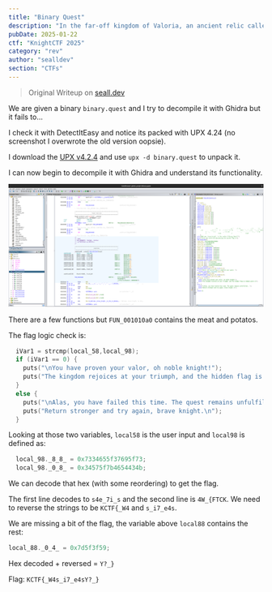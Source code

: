 ```yaml
---
title: "Binary Quest"
description: "In the far-off kingdom of Valoria, an ancient relic called the “Sacred Flag” lies hidden within a guarded fortress. Legend says only a true knight of cunning and skill can lay claim to its power. Dare you venture into the shadows and emerge victorious? Your journey begins now—onward, brave soul, and seize your destiny in the Binary Quest."
pubDate: 2025-01-22
ctf: "KnightCTF 2025"
category: "rev"
author: "sealldev"
section: "CTFs"
---
```


> Original Writeup on [seall.dev](https://seall.dev/posts/knightctf2025#binary-quest)

We are given a binary `binary.quest` and I try to decompile it with Ghidra but it fails to...

I check it with DetectItEasy and notice its packed with UPX 4.24 (no screenshot I overwrote the old version oopsie).

I download the [UPX v4.2.4](https://github.com/upx/upx/releases/tag/v4.2.4) and use `upx -d binary.quest` to unpack it.

I can now begin to decompile it with Ghidra and understand its functionality.

![binaryquestghidra.png](images/25-knight/binaryquestghidra.png)

There are a few functions but `FUN_001010a0` contains the meat and potatos.

The flag logic check is:
```c
  iVar1 = strcmp(local_58,local_98);
  if (iVar1 == 0) {
    puts("\nYou have proven your valor, oh noble knight!");
    puts("The kingdom rejoices at your triumph, and the hidden flag is indeed yours.\n");
  }
  else {
    puts("\nAlas, you have failed this time. The quest remains unfulfilled...");
    puts("Return stronger and try again, brave knight.\n");
  }
```

Looking at those two variables, `local58` is the user input and `local98` is defined as:
```c
  local_98._8_8_ = 0x7334655f37695f73;
  local_98._0_8_ = 0x34575f7b4654434b;
```

We can decode that hex (with some reordering) to get the flag.

The first line decodes to `s4e_7i_s` and the second line is `4W_{FTCK`. We need to reverse the strings to be `KCTF{_W4` and `s_i7_e4s`.

We are missing a bit of the flag, the variable above `local88` contains the rest:
```c
local_88._0_4_ = 0x7d5f3f59;
```

Hex decoded + reversed = `Y?_}`

Flag: `KCTF{_W4s_i7_e4sY?_}`